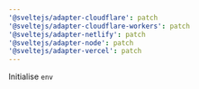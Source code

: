 ```yaml
---
'@sveltejs/adapter-cloudflare': patch
'@sveltejs/adapter-cloudflare-workers': patch
'@sveltejs/adapter-netlify': patch
'@sveltejs/adapter-node': patch
'@sveltejs/adapter-vercel': patch
---
```


Initialise `env`
